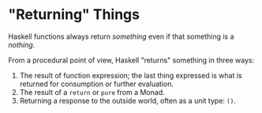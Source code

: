 # "Returning" Things

Haskell functions always return _something_ even if that something is a _nothing_. <Lozenge t="maxim"/> 

From a procedural point of view, Haskell "returns" something in three ways:

1. The result of function expression; the last thing expressed is what is returned for consumption or further evaluation. <Lozenge t="tbd"/>
2. The result of a `return` or `pure` from a Monad. <Lozenge t="tbd"/>
3. Returning a response to the outside world, often as a unit type: `()`. <Lozenge t="tbd"/>
